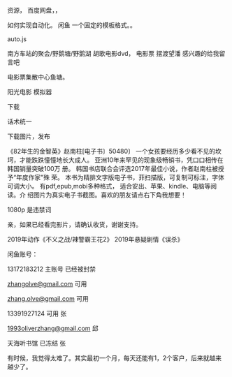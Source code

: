 资源， 百度网盘，，


如何实现自动化。
闲鱼 一个固定的模板格式。。

auto.js

南方车站的聚会/野鹅塘/野鹅湖
胡歌电影dvd， 电影票
摆渡望潘
感兴趣的给我留言吧

电影票集散中心鱼塘。



阳光电影
模拟器

下载

话术统一

下载图片，发布

《82年生的金智英》赵南柱[电子书〕50480〕
一个女孩要经历多少看不见的坎坷，才能跌跌憧憧地长大成人。
亚洲10年来罕见的现象级畅销书，凭口口相传在韩国销量突破100万
册。
韩国书店联合会评选2017年最佳小说，作者赵南柱被授予“年度作家"殊
荣。
本书为精排文字版电子书，菲扫描版，可复制可标注，字体可调大小。
有pdf,epub,mobi多种格式，
适合安出、苹果、kindle、电脑等阅读。介
绍图片为真实电子书截图。喜欢的朋友请点右下角我想要！


1080p 是违禁词

亲，如果已经看完影片，请确认收货，谢谢支持。



2019年动作《不义之战/辣警霸王花2》
2019年悬疑剧情《误杀》

闲鱼账号：

13172183212  主账号 已经被封禁

zhangolve@gmail.com 可用

zhang.olve@gmail.com 可用

13391927124 可用 张

1993oliverzhang@gmail.com  邱


天海听书馆 已冻结 张

有时候，我觉得太难了。其实最初一个月，每天还能有1，2个客户，后来就越来越少了。


